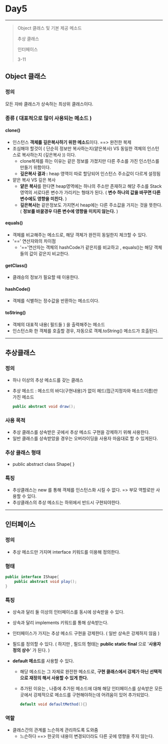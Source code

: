 # Day5

---

> Object 클래스 및 기본 제공 메소드 
>
> 추상 클래스 
>
> 인터페이스 
>
> 3-11

## Object 클래스 

### 정의

모든 자바 클래스가 상속하는 최상위 클래스이다. 

### 종류 ( 대표적으로 많이 사용되는 메소드 )

#### clone()

- 인스턴스 **객체를 깊은복사하기 위한 메소드**이다. ==> 완전한 복제 
- 조심해야 할것이 ( 단순히 정보만 복사하는지(얕은복사) VS 동일한 객체의 인스턴스로 복사하는지 (깊은복사 )) 이다. 
  - clone복제를 하는 이유는 같은 정보를 가졌지만 다른 주소를 가진 인스턴스를 만들기 위함이다. 
  - **깊은복사 결과 :** heap 영역이 따로 할당되어 인스턴스 주소값이 다르게 설정됨 
- 얕은 복사 VS 깊은 복사
  - **얕은 복사**를 한다면 heap영역에는 하나의 주소만 존재하고 해당 주소를 Stack 영역의 서로다른 변수가 가리키는 형태가 된다. ( **변수 하나의 값을 바꾸면 다른 변수에도 영향을 미친다.** )
  - **깊은복사는** 같은정보도 가지면서 heap에는 다른 주소값을 가지는 것을 뜻한다.  ( **정보를 바꿀경우 다른 변수에 영향을 미치지 않는다.** )

#### equals()

- 객체를 비교해주는 메소드로, 해당 객체가 완전히 동일한지 체크할 수 있다. 
- '==' 연산자와의 차이점
  - '=='연산자는 객체의 hashCode가 같은지를 비교하고 , equals()는 해당 객체들의 값이 같은지 비교한다. 

#### getClass()

- 클래승의 정보가 필요할 때 이용한다. 

#### hashCode()

- 객체를 식별하는 정수값을 반환하는 메소드이다. 

#### toString()

- 객체의 대표적 내용( 필드들 ) 을 출력해주는 메소드
- 인스턴스화 한 객체를 호출할 경우, 자동으로 객체.toString() 메소드가 호출된다. 

---

## 추상클래스 

### 정의

- 하나 이상의 추상 메소드를 갖는 클래스 

- 추상 메소드 : 메소드의 바디(구현내용)가 없이 헤드(접근지정자와 메소드이름)만 가진 메소드 

  ```java
  public abstract void draw();
  ```

### 사용 목적

- 추상 클래스를 상속받은 곳에서 추상 메소드 구현을 강제하기 위해 사용한다. 
- 일반 클래스를 상속받았을 경우는 오버라이딩을 사용자 마음대로 할 수 있게된다. 

### 추상 클래스 형태

- public abstract class Shape{ }

### 특징 

- 추상클래스는 new 를 통해 객체를 인스턴스화 시킬 수 없다. => 부모 역할로만 사용할 수 있다.
- 추상클래스의 추상 메소드는 하위에서 반드시 구현되야한다. 

---

## 인터페이스 

### 정의

- 추상 메소드만 가지며 interface 키워드를 이용해 정의한다. 

### 형태

```java
public interface IShape{
    public abstract void play();
}
```

### 특징

- 상속과 달리 둘 이상의 인터페이스를 동시에 상속받을 수 있다. 

- 상속과 달리 implements 키워드를 통해 상속받는다. 

- 인터페이스가 가지는 추상 메소드 구현을 강제한다. ( 일반 상속은 강제하지 않음 )

- 필드를 정의할 수 있다. ( 하지만 , 필드의 형태는 **public static final** 으로 '**사용자 정의 상수**' 가 된다. )

- **default 메소드**를 사용할 수 있다. 

  - 해당 메소드는 그 자체로 완전한 메소드로, **구현 클래스에서 강제가 아닌 선택적으로 재정의 해서 사용할 수 있게 한다.** 

  - 추가된 이유는 , 나중에 추가된 메소드에 대해 해당 인터페이스를 상속받은 모든 곳에서 강제적으로 메소드를 구현해야하는데 어려움이 있어 추가되었다. 

    ```java
    default void defaultMethod(){}
    ```

### 역할

- 클래스간의 관계를 느슨하게 관리하도록 도와줌 
  - 느슨하다 ==>  한곳의 내용이 변경되더라도 다른 곳에 영향을 주지 않는다.



